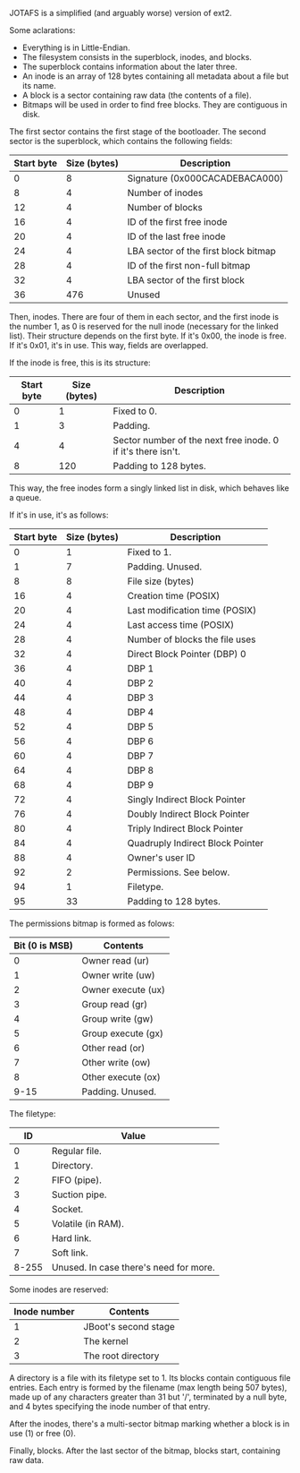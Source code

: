 JOTAFS is a simplified (and arguably worse) version of ext2.

Some aclarations:
- Everything is in Little-Endian.
- The filesystem consists in the superblock, inodes, and blocks.
- The superblock contains information about the later three.
- An inode is an array of 128 bytes containing all metadata about a file but its name.
- A block is a sector containing raw data (the contents of a file).
- Bitmaps will be used in order to find free blocks. They are contiguous in disk.

The first sector contains the first stage of the bootloader.
The second sector is the superblock, which contains the following fields:

| Start byte | Size (bytes) | Description |
| --- | --- | --- |
| 0   | 8   | Signature (0x000CACADEBACA000) |
| 8   | 4   | Number of inodes |
| 12  | 4   | Number of blocks |
| 16  | 4   | ID of the first free inode |
| 20  | 4   | ID of the last free inode |
| 24  | 4   | LBA sector of the first block bitmap |
| 28  | 4   | ID of the first non-full bitmap |
| 32  | 4   | LBA sector of the first block |
| 36  | 476 | Unused |

Then, inodes. There are four of them in each sector, and the first inode is the number 1, as 0 is reserved for the null inode (necessary for the linked list). Their structure depends on the first byte. If it's 0x00, the inode is free. If it's 0x01, it's in use. This way, fields are overlapped.

If the inode is free, this is its structure:

| Start byte | Size (bytes) | Description |
| --- | --- | --- |
| 0   | 1   | Fixed to 0. |
| 1   | 3   | Padding. |
| 4   | 4   | Sector number of the next free inode. 0 if it's there isn't. |
| 8  | 120 | Padding to 128 bytes. |

This way, the free inodes form a singly linked list in disk, which behaves like a queue.

If it's in use, it's as follows:

| Start byte | Size (bytes) | Description |
| --- | --- | --- |
| 0   | 1   | Fixed to 1. |
| 1   | 7   | Padding. Unused. |
| 8   | 8   | File size (bytes) |
| 16  | 4   | Creation time (POSIX) |
| 20  | 4   | Last modification time (POSIX) |
| 24  | 4   | Last access time (POSIX) |
| 28  | 4   | Number of blocks the file uses |
| 32  | 4   | Direct Block Pointer (DBP) 0 |
| 36  | 4   | DBP 1 |
| 40  | 4   | DBP 2 |
| 44  | 4   | DBP 3 |
| 48  | 4   | DBP 4 |
| 52  | 4   | DBP 5 |
| 56  | 4   | DBP 6 |
| 60  | 4   | DBP 7 |
| 64  | 4   | DBP 8 |
| 68  | 4   | DBP 9 |
| 72  | 4   | Singly Indirect Block Pointer |
| 76  | 4   | Doubly Indirect Block Pointer |
| 80  | 4   | Triply Indirect Block Pointer |
| 84  | 4   | Quadruply Indirect Block Pointer |
| 88  | 4   | Owner's user ID |
| 92 | 2   | Permissions. See below. |
| 94 | 1   | Filetype. |
| 95 | 33  | Padding to 128 bytes. |

The permissions bitmap is formed as folows:

| Bit (0 is MSB) | Contents |
| --- | --- |
| 0    | Owner read (ur) |
| 1    | Owner write (uw) |
| 2    | Owner execute (ux) |
| 3    | Group read (gr) |
| 4    | Group write (gw) |
| 5    | Group execute (gx) |
| 6    | Other read (or) |
| 7    | Other write (ow) |
| 8    | Other execute (ox) |
| 9-15 | Padding. Unused. |

The filetype:

| ID | Value |
| --- | --- |
| 0     | Regular file. |
| 1     | Directory. |
| 2     | FIFO (pipe). |
| 3     | Suction pipe. |
| 4     | Socket. |
| 5     | Volatile (in RAM). |
| 6     | Hard link. |
| 7     | Soft link. |
| 8-255 | Unused. In case there's need for more. |

Some inodes are reserved:

| Inode number | Contents |
| --- | --- |
| 1   | JBoot's second stage |
| 2   | The kernel |
| 3   | The root directory |

A directory is a file with its filetype set to 1. Its blocks contain contiguous file entries. Each entry is formed by the filename (max length being 507 bytes), made up of any characters greater than 31 but '/', terminated by a null byte, and 4 bytes specifying the inode number of that entry.

After the inodes, there's a multi-sector bitmap marking whether a block is in use (1) or free (0).

Finally, blocks. After the last sector of the bitmap, blocks start, containing raw data.
